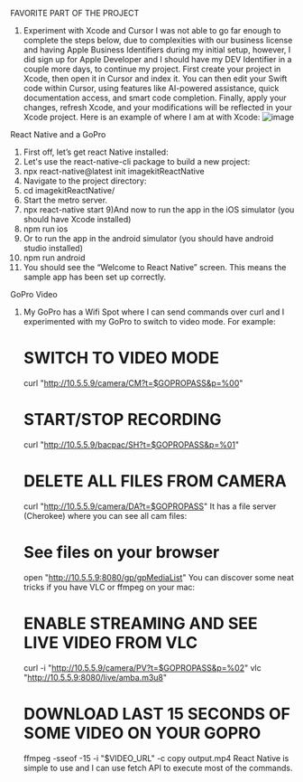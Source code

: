 FAVORITE PART OF THE PROJECT
1) Experiment with Xcode and Cursor
I was not able to go far enough to complete the steps below, due to complexities with our business
license and having Apple Business Identifiers during my initial setup, however, I did sign up for
Apple Developer and I should have my DEV Identifier in a couple more days, to continue my project.
First create your project in Xcode, then open it in Cursor and index it. You can then edit your
Swift code within Cursor, using features like AI-powered assistance, quick documentation access,
and smart code completion. Finally, apply your changes, refresh Xcode, and your modifications
will be reflected in your Xcode project. 
Here is an example of where I am at with Xcode:
![image](https://github.com/user-attachments/assets/78672729-e6cd-4d07-ab0e-f83bb86f9d7b)

React Native and a GoPro
1) First off, let’s get react Native installed:
2) Let's use the react-native-cli package to build a new project:
3) npx react-native@latest init imagekitReactNative
4) Navigate to the project directory:
5) cd imagekitReactNative/
6) Start the metro server.
7) npx react-native start
9)And now to run the app in the iOS simulator (you should have Xcode installed)
10) npm run ios
11) Or to run the app in the android simulator (you should have android studio installed)
12) npm run android
13) You should see the “Welcome to React Native” screen. This means the sample app has been set up correctly.

GoPro Video
1) My GoPro has a Wifi Spot where I can send commands over curl and I experimented with my GoPro to switch to video mode. 
For example:
	# SWITCH TO VIDEO MODE
	curl "http://10.5.5.9/camera/CM?t=$GOPROPASS&p=%00"
	# START/STOP RECORDING 
	curl "http://10.5.5.9/bacpac/SH?t=$GOPROPASS&p=%01"
	# DELETE ALL FILES FROM CAMERA
	curl "http://10.5.5.9/camera/DA?t=$GOPROPASS"
It has a file server (Cherokee) where you can see all cam files:
	# See files on your browser
	open "http://10.5.5.9:8080/gp/gpMediaList"
You can discover some neat tricks if you have VLC or ffmpeg on your mac:
	# ENABLE STREAMING AND SEE LIVE VIDEO FROM VLC
	curl -i "http://10.5.5.9/camera/PV?t=$GOPROPASS&p=%02"
	vlc "http://10.5.5.9:8080/live/amba.m3u8"
	# DOWNLOAD LAST 15 SECONDS OF SOME VIDEO ON YOUR GOPRO
	ffmpeg -sseof -15 -i "$VIDEO_URL" -c copy output.mp4
React Native is simple to use and I can use fetch API to execute most of the commands.

